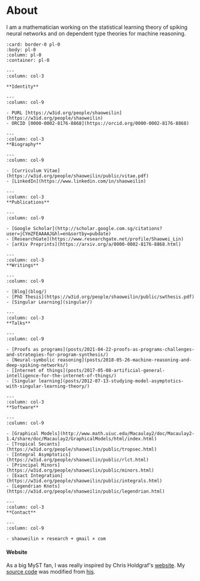 # About

I am a mathematician working on the statistical learning theory of spiking neural networks and on dependent type theories for machine reasoning.

```{panels}
:card: border-0 pl-0
:body: pl-0
:column: pl-0
:container: pl-0

---
:column: col-3

**Identity**

---
:column: col-9

- PURL [https://w3id.org/people/shaoweilin](https://w3id.org/people/shaoweilin)
- ORCID [0000-0002-8176-8868](https://orcid.org/0000-0002-8176-8868)

---
:column: col-3
**Biography**

---
:column: col-9

- [Curriculum Vitae](https://w3id.org/people/shaoweilin/public/vitae.pdf)
- [LinkedIn](https://www.linkedin.com/in/shaoweilin)

---
:column: col-3
**Publications**

---
:column: col-9

- [Google Scholar](http://scholar.google.com.sg/citations?user=jCYmZFEAAAAJ&hl=en&sortby=pubdate)
- [ResearchGate](https://www.researchgate.net/profile/Shaowei_Lin)
- [arXiv Preprints](https://arxiv.org/a/0000-0002-8176-8868.html)

---
:column: col-3
**Writings**

---
:column: col-9

- [Blog](blog/)
- [PhD Thesis](https://w3id.org/people/shaoweilin/public/swthesis.pdf)
- [Singular Learning](singular/)

---
:column: col-3
**Talks**

---
:column: col-9

- [Proofs as programs](posts/2021-04-22-proofs-as-programs-challenges-and-strategies-for-program-synthesis/)
- [Neural-symbolic reasoning](posts/2018-05-26-machine-reasoning-and-deep-spiking-networks/)
- [Internet of things](posts/2017-05-08-artificial-general-intelligence-for-the-internet-of-things/)
- [Singular learning](posts/2012-07-13-studying-model-asymptotics-with-singular-learning-theory/)

---
:column: col-3
**Software**

---
:column: col-9

- [Graphical Models](http://www.math.uiuc.edu/Macaulay2/doc/Macaulay2-1.4/share/doc/Macaulay2/GraphicalModels/html/index.html)
- [Tropical Secants](https://w3id.org/people/shaoweilin/public/tropsec.html)
- [Integral Asymptotics](https://w3id.org/people/shaoweilin/public/rlct.html)
- [Principal Minors](https://w3id.org/people/shaoweilin/public/minors.html)
- [Exact Integration](https://w3id.org/people/shaoweilin/public/integrals.html)
- [Legendrian Knots](https://w3id.org/people/shaoweilin/public/legendrian.html)

---
:column: col-3
**Contact**

---
:column: col-9

- shaoweilin × research + gmail × com

```

#### Website

As a big MyST fan, I was really inspired by Chris Holdgraf's [website](https://predictablynoisy.com/posts/2020/sphinx-blogging/). My [source code](https://github.com/shaoweilin/shaoweilin.github.io) was modified from [his](https://github.com/choldgraf/choldgraf.github.io).
